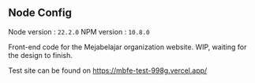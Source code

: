 ## Node Config

Node version : `22.2.0`
NPM version : `10.8.0`

Front-end code for the Mejabelajar organization website. WIP, waiting for the design to finish.

Test site can be found on https://mbfe-test-998g.vercel.app/
